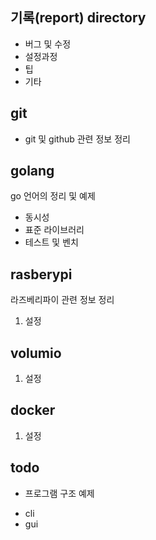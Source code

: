 ## 기록(report) directory
- 버그 및 수정
- 설정과정
- 팁
- 기타

## git
- git 및 github 관련 정보 정리

## golang 
go 언어의 정리 및 예제
- 동시성
- 표준 라이브러리
- 테스트 및 벤치

## rasberypi
라즈베리파이 관련 정보 정리
1. 설정

## volumio
1. 설정

## docker
1. 설정

## todo
- 프로그램 구조 예제
* cli
* gui


